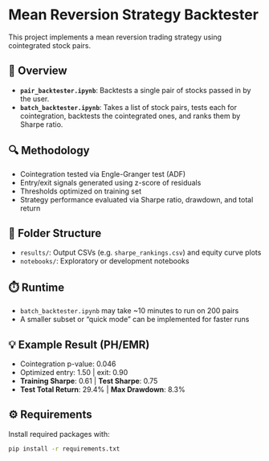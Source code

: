 # Mean Reversion Strategy Backtester

This project implements a mean reversion trading strategy using cointegrated stock pairs.

## 📌 Overview

- **`pair_backtester.ipynb`**: Backtests a single pair of stocks passed in by the user.
- **`batch_backtester.ipynb`**: Takes a list of stock pairs, tests each for cointegration, backtests the cointegrated ones, and ranks them by Sharpe ratio.

## 🔍 Methodology

- Cointegration tested via Engle-Granger test (ADF)
- Entry/exit signals generated using z-score of residuals
- Thresholds optimized on training set
- Strategy performance evaluated via Sharpe ratio, drawdown, and total return

## 📂 Folder Structure

- `results/`: Output CSVs (e.g. `sharpe_rankings.csv`) and equity curve plots
- `notebooks/`: Exploratory or development notebooks

## ⏱️ Runtime

- `batch_backtester.ipynb` may take ~10 minutes to run on 200 pairs
- A smaller subset or “quick mode” can be implemented for faster runs

## 💡 Example Result (PH/EMR)

- Cointegration p-value: 0.046  
- Optimized entry: 1.50 | exit: 0.90  
- **Training Sharpe**: 0.61 | **Test Sharpe**: 0.75  
- **Test Total Return**: 29.4% | **Max Drawdown**: 8.3%

## ⚙️ Requirements

Install required packages with:

```bash
pip install -r requirements.txt
